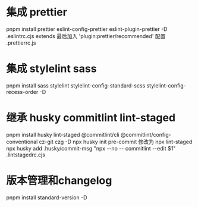 # 集成 prettier

pnpm install prettier eslint-config-prettier eslint-plugin-prettier -D
.eslintrc.cjs extends 最后加入 'plugin:prettier/recommended'
配置 .prettierrc.js

# 集成 stylelint sass

pnpm install sass stylelint stylelint-config-standard-scss stylelint-config-recess-order -D

# 继承 husky commitlint lint-staged

pnpm install husky lint-staged @commitlint/cli @commitlint/config-conventional cz-git czg -D
npx husky init
pre-commit 修改为 npx lint-staged
npx husky add .husky/commit-msg "npx --no -- commitlint --edit $1"
.lintstagedrc.cjs

# 版本管理和changelog

pnpm install standard-version -D
